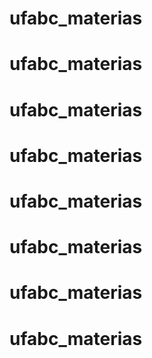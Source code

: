 # ufabc_materias
# ufabc_materias
# ufabc_materias
# ufabc_materias
# ufabc_materias
# ufabc_materias
# ufabc_materias
# ufabc_materias
